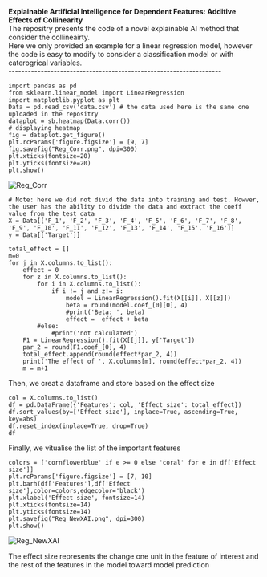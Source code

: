 **Explainable Artificial Intelligence for Dependent Features: Additive Effects of Collinearity**<br>
The repositry presents the code of a novel explainable AI method that consider the collineairty.<br>
Here we only provided an example for a linear regression model, however the code is easy to modify to consider a classification model or with caterogrical variables.<br>
------------------------------------------------------------------<br>
```
import pandas as pd
from sklearn.linear_model import LinearRegression
import matplotlib.pyplot as plt
Data = pd.read_csv('data.csv') # the data used here is the same one uploaded in the repositry
dataplot = sb.heatmap(Data.corr()) 
# displaying heatmap 
fig = dataplot.get_figure()
plt.rcParams['figure.figsize'] = [9, 7]
fig.savefig("Reg_Corr.png", dpi=300)
plt.xticks(fontsize=20)
plt.yticks(fontsize=20)
plt.show() 
```
![Reg_Corr](https://github.com/amaa11/Additive-Effects-of-Collinearity/assets/43352625/f69e375d-2f4f-4431-8d4a-f6e525f097e6)

```
# Note: here we did not divid the data into training and test. Howver, the user has the ability to divide the data and extract the coeff value from the test data
X = Data[['F_1', 'F_2', 'F_3', 'F_4', 'F_5', 'F_6', 'F_7', 'F_8', 'F_9', 'F_10', 'F_11', 'F_12', 'F_13', 'F_14', 'F_15', 'F_16']]
y = Data[['Target']]
```
```
total_effect = []
m=0
for j in X.columns.to_list():
    effect = 0
    for z in X.columns.to_list():
        for i in X.columns.to_list():
            if i != j and z!= i:
                model = LinearRegression().fit(X[[i]], X[[z]])
                beta = round(model.coef_[0][0], 4)
                #print('Beta: ', beta)
                effect =  effect + beta
        #else:
            #print('not calculated')
    F1 = LinearRegression().fit(X[[j]], y['Target'])
    par_2 = round(F1.coef_[0], 4)
    total_effect.append(round(effect*par_2, 4))
    print('The effect of ', X.columns[m], round(effect*par_2, 4))
    m = m+1
```
Then, we creat a dataframe and store based on the effect size
```
col = X.columns.to_list()
df = pd.DataFrame({'Features': col, 'Effect size': total_effect})
df.sort_values(by=['Effect size'], inplace=True, ascending=True, key=abs)
df.reset_index(inplace=True, drop=True)
df
```
Finally, we vitualise the list of the important features
```
colors = ['cornflowerblue' if e >= 0 else 'coral' for e in df['Effect size']]
plt.rcParams['figure.figsize'] = [7, 10]
plt.barh(df['Features'],df['Effect size'],color=colors,edgecolor='black')
plt.xlabel('Effect size', fontsize=14)
plt.xticks(fontsize=14)
plt.yticks(fontsize=14)
plt.savefig("Reg_NewXAI.png", dpi=300)
plt.show()
```
![Reg_NewXAI](https://github.com/amaa11/Additive-Effects-of-Collinearity/assets/43352625/941b8d24-dd8b-4517-a527-f7babb3462b4)


The effect size represents the change one unit in the feature of interest and the rest of the features in the model toward model prediction
